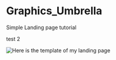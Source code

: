 # Graphics_Umbrella

Simple Landing page tutorial 

test 2

![Here is the template of my landing page](http://url/Graghipc_Umbrella/website_template.jpg)